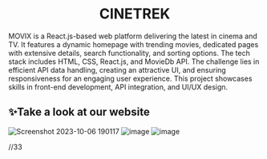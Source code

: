 
<h1 align="center">   CINETREK </h1>
MOVIX is a React.js-based web platform delivering the latest in cinema and TV. It features a dynamic homepage with trending movies, dedicated pages with extensive details, search functionality, and sorting options. The tech stack includes HTML, CSS, React.js, and MovieDb API. The challenge lies in efficient API data handling, creating an attractive UI, and ensuring responsiveness for an engaging user experience. This project showcases skills in front-end development, API integration, and UI/UX design.


## :sparkles:Take a look at our website 
<p align="center">

![Screenshot 2023-10-06 190117](https://github.com/nimishsara12/Cinetrek/assets/84761132/50afd4f3-ad44-4b47-a6a4-8fc85fd6909a)
![image](https://github.com/nimishsara12/Cinetrek/assets/84761132/022718ef-a889-471c-8d82-42b7adc06092)
![image](https://github.com/nimishsara12/Cinetrek/assets/84761132/8934a90a-a490-444d-a27d-161babe425a4)


//33
